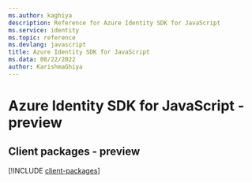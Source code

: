```yaml
---
ms.author: kaghiya
description: Reference for Azure Identity SDK for JavaScript
ms.service: identity
ms.topic: reference
ms.devlang: javascript
title: Azure Identity SDK for JavaScript
ms.data: 08/22/2022
author: KarishmaGhiya
---
```

# Azure Identity SDK for JavaScript - preview

## Client packages - preview
[!INCLUDE [client-packages](identity-client-index.md)]
